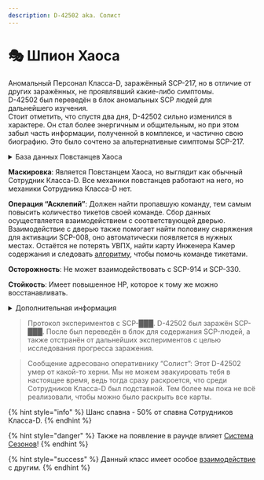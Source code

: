 ```yaml
---
description: D-42502 aka. Солист
---
```


# 🎭 Шпион Хаоса

Аномальный Персонал Класса-D, заражённый SCP-217, но в отличие от других заражённых, не проявлявший какие-либо симптомы.\
D-42502 был переведён в блок аномальных SCP людей для дальнейшего изучения.\
Стоит отметить, что спустя два дня, D-42502 сильно изменился в характере. Он стал более энергичным и общительным, но при этом забыл часть информации, полученной в комплексе, и частично свою биографию. Это было сочтено за альтернативные симптомы SCP-217.

<details>

<summary>База данных Повстанцев Хаоса</summary>

Разведчик Повстанцев Хаоса, занимающийся внедрением в ряды врага с целью получения информации или саботажа.\
“Солист” - прирождённый актёр. Благодаря этому ему отлично удается проникать в ряды противника, при этом не имея сильной “легенды”. Даже его близкие товарищи не знают его истинного лица, ведь никогда нельзя однозначно сказать, играет Солист или нет.\
Один из четырёх членов расформированной разведгруппы “Двойка”.

</details>

**Маскировка**: Является Повстанцем Хаоса, но выглядит как обычный Сотрудник Класса-D. Все механики повстанцев работают на него, но механики Сотрудника Класса-D нет.

**Операция “Асклепий”**: Должен найти пропавшую команду, тем самым повысить количество тикетов своей команде. Сбор данных осуществляется взаимодействием с соответствующей дверью. Взаимодействие с дверью также помогает найти половину снаряжения для активации SCP-008, оно автоматически появляется в нужных местах. Остаётся не потерять УВПХ, найти карту Инженера Камер содержания и следовать [алгоритму](../../server-mechanics/scp-008.md), чтобы помочь команде тикетами.

**Осторожность**: Не может взаимодействовать с SCP-914 и SCP-330.

**Стойкость**: Имеет повышенное HP, которое к тому же можно восстанавливать.

<details>

<summary>Дополнительная информация</summary>

* **Класс**: Сотрудник Класса-D (Повстанец Хаоса - Мародёр)
* **Оружие**: COM-15
* **Уровень доступа**: Устройство взлома ПХ
* **Броня**: Отсутствует
* **Особое снаряжение**: Отсутствует

</details>

> Протокол экспериментов с SCP-███. D-42502 был заражён SCP-███. После был переведён в блок для содержания SCP-людей, а также отстранён от дальнейших экспериментов с целью исследования прогресса заражения.

> Сообщение адресовано оперативнику “Солист”: Этот D-42502 умер от какой-то херни. Мы не можем эвакуировать тебя в настоящее время, ведь тогда сразу раскроется, что среди Сотрудников Класса-D был подставной. Тем более мы пока не всё реализовали, чтобы можно было раскрыть все карты.

{% hint style="info" %}
Шанс спавна - 50% от спавна Сотрудников Класса-D.
{% endhint %}

{% hint style="danger" %}
Также на появление в раунде влияет [Система Сезонов](../../server-systems/seasons-system/)!
{% endhint %}

{% hint style="success" %}
Данный класс имеет особое [взаимодействие](../interconnection-of-classes.md) с другим.
{% endhint %}
